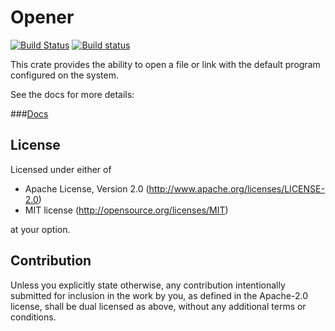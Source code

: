 # Opener

[![Build Status](https://travis-ci.org/Seeker14491/opener.svg?branch=master)](https://travis-ci.org/Seeker14491/opener)
[![Build status](https://ci.appveyor.com/api/projects/status/df3goaowf5k2o6ub?svg=true)](https://ci.appveyor.com/project/Seeker14491/opener)


This crate provides the ability to open a file or link with the default program configured on the system.

See the docs for more details:

###[Docs](https://docs.rs/opener)

## License

Licensed under either of

 * Apache License, Version 2.0
   (http://www.apache.org/licenses/LICENSE-2.0)
 * MIT license
   (http://opensource.org/licenses/MIT)

at your option.

## Contribution

Unless you explicitly state otherwise, any contribution intentionally submitted
for inclusion in the work by you, as defined in the Apache-2.0 license, shall be
dual licensed as above, without any additional terms or conditions.